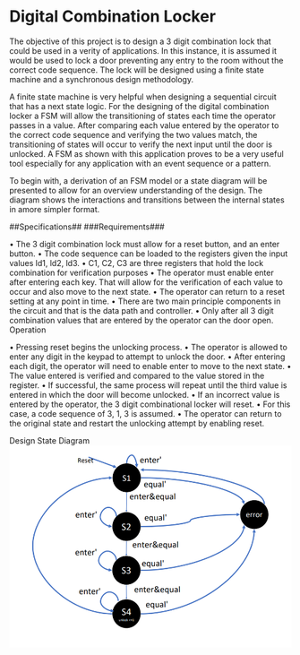# Digital Combination Locker
The objective of this project is to design a 3 digit combination lock that could be used in a verity of applications. In this instance, it is assumed it would be used to lock a door preventing any entry to the room without the correct code sequence. The lock will be designed using a finite state machine and a synchronous design methodology.  

A finite state machine is very helpful when designing a sequential circuit that has a next state logic. For the designing of the digital combination locker a FSM will allow the transitioning of states each time the operator passes in a value. After comparing each value entered by the operator to the correct code sequence and verifying the two values match, the transitioning of states will occur to verify the next input until the door is unlocked.  A FSM as shown with this application proves to be a very useful tool especially for any application with an event sequence or a pattern. 

To begin with, a derivation of an FSM model or a state diagram will be presented to allow for an overview understanding of the design. The diagram shows the interactions and transitions between the internal states in amore simpler format. 

##Specifications##
###Requirements###

•	The 3 digit combination lock must allow for a reset button, and an enter button.
•	The code sequence can be loaded to the registers given the input values ld1, ld2, ld3. 
•	C1, C2, C3 are three registers that hold the lock combination for verification purposes
•	The operator must enable enter after entering each key. That will allow for the verification of each value to occur and also move to the next state. 
•	The operator can return to a reset setting at any point in time.
•	There are two main principle components in the circuit and that is the data path and controller. 
•	Only after all 3 digit combination values that are entered by the operator can the door open.  
Operation

•	Pressing reset begins the unlocking process.
•	The operator is allowed to enter any digit in the keypad to attempt to unlock the door. 
•	After entering each digit, the operator will need to enable enter to move to the next state. 
•	The value entered is verified and compared to the value stored in the register.
•	If successful, the same process will repeat until the third value is entered in which the door will become unlocked. 
•	If an incorrect value is entered by the operator, the 3 digit combinational locker will reset. 
•	For this case, a code sequence of 3, 1, 3 is assumed. 
•	The operator can return to the original state and restart the unlocking attempt by enabling reset. 

Design 
State Diagram
![](images/fsm.png)

